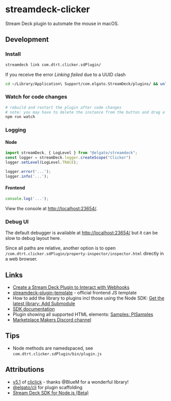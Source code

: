 # streamdeck-clicker

Stream Deck plugin to automate the mouse in macOS.

## Development

### Install

```sh
streamdeck link com.dtrt.clicker.sdPlugin/
```

If you receive the error *Linking failed* due to a UUID clash

```sh
cd ~/Library/Application\ Support/com.elgato.StreamDeck/plugins/ && unlink com.dtrt.clicker.sdPlugin/
```

### Watch for code changes

```sh
# rebuild and restart the plugin after code changes
# note: you may have to delete the instance from the button and drag a new one in to see changes to `States` or Property Inspector
npm run watch
```

### Logging

#### Node

```ts
import streamDeck, { LogLevel } from "@elgato/streamdeck";
const logger = streamDeck.logger.createScope("Clicker")
logger.setLevel(LogLevel.TRACE);

logger.error('...');
logger.info('...');
```

#### Frontend

```js
console.log('...');
```

View the console at <http://localhost:23654/>.

### Debug UI

The default debugger is available at <http://localhost:23654/> but it can be slow to debug layout here.

Since all paths are relative, another option is to open `/com.dtrt.clicker.sdPlugin/property-inspector/inspector.html` directly in a web browser.

## Links

* [Create a Stream Deck Plugin to Interact with Webhooks](https://www.thepolyglotdeveloper.com/2020/07/create-stream-deck-plugin-interact-webhooks/)
* [streamdeck-plugin-template](https://github.com/elgatosf/streamdeck-plugin-template) - official frontend JS template
* How to add the library to plugins incl those using the Node SDK: [Get the latest library: Add Submodule](https://github.com/elgatosf/streamdeck-plugin-template#add-submodule)
* [SDK documentation](https://docs.elgato.com/sdk/plugins/overview)
* Plugin showing all supported HTML elements: [Samples: PISamples](https://docs.elgato.com/sdk/plugins/samples/pisamples)
* [Marketplace Makers Discord channel](https://discord.gg/GehBUcu627)

## Tips

* Node methods are namedspaced, see `com.dtrt.clicker.sdPlugin/bin/plugin.js`

## Attributions

* [v5.1](https://github.com/BlueM/cliclick/releases/tag/5.1) of [cliclick](https://github.com/BlueM/cliclick) - thanks @BlueM for a wonderful library!
* [@elgato/cli](https://github.com/elgatosf/cli) for plugin scaffolding
* [Stream Deck SDK for Node.js (Beta)](https://github.com/elgatosf/streamdeck)
